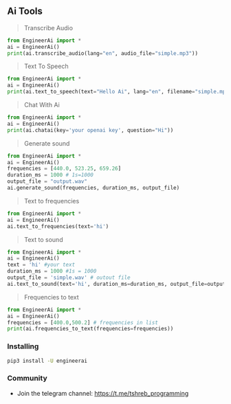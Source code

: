 ## Ai Tools

> Transcribe Audio

``` python
from EngineerAi import *
ai = EngineerAi()
print(ai.transcribe_audio(lang="en", audio_file="simple.mp3"))
```

> Text To Speech
```python
from EngineerAi import *
ai = EngineerAi()
print(ai.text_to_speech(text="Hello Ai", lang="en", filename="simple.mp3"))
```

> Chat With Ai
```python
from EngineerAi import *
ai = EngineerAi()
print(ai.chatai(key='your openai key', question="Hi"))
```

> Generate sound
```python
from EngineerAi import *
ai = EngineerAi()
frequencies = [440.0, 523.25, 659.26]  
duration_ms = 1000 # 1s=1000
output_file = "output.wav"  
ai.generate_sound(frequencies, duration_ms, output_file)
```

> Text to frequencies
```python
from EngineerAi import *
ai = EngineerAi()
ai.text_to_frequencies(text='hi')
```

> Text to sound
```python
from EngineerAi import *
ai = EngineerAi()
text = 'hi' #your text
duration_ms = 1000 #1s = 1000
output_file = 'simple.wav' # outout file
ai.text_to_sound(text='hi', duration_ms=duration_ms, output_file=output_file)
```

> Frequencies to text
```python
from EngineerAi import *
ai = EngineerAi()
frequencies = [400.0,500.2] # frequencies in list
print(ai.frequencies_to_text(frequencies=frequencies))
```

### Installing

``` bash
pip3 install -U engineerai
```

### Community

- Join the telegram channel: https://t.me/tshreb_programming
